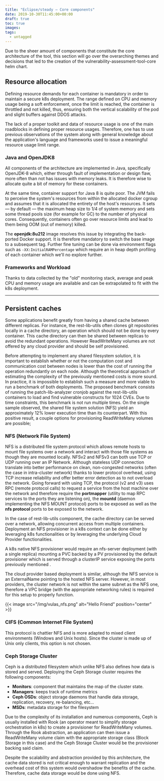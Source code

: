 ```yaml
---
title: "Eclipse/steady — Core components"
date: 2019-10-30T11:45:00+00:00
draft: true
toc: true
images:
tags:
  - untagged
---
```


Due to the sheer amount of components that constitute the core architecture of the tool, this section will go over the overarching themes and decisions that led to the creation of the vulnerability-assessment-tool-core helm chart.


## Resource allocation

Defining resource demands for each container is mandatory in order to maintain a secure k8s deployment. The range defined on CPU and memory usage being a soft enforcement, once the limit is reached, the container is throttled and not killed, thus, ensuring both the vertical scalability of the pod and slight buffers against DDOS attacks. 

The lack of a proper toolkit and data of resource usage is one of the main roadblocks in defining proper resource usages. Therefore, one has to use previous observations of the system along with general knowledge about the application's language and frameworks used to issue a meaningful resource usage limit range. 

### Java and OpenJDK8

All components of the architecture are implemented in Java, specifically OpenJDK-8 which, either through fault of implementation or design flaw, more often than not has issues with memory leaks. It is therefore wise to allocate quite a bit of memory for these containers. 

At the same time, container support for Java 8 is quite poor. The JVM fails to perceive the system's resources from within the allocated docker cgroup and assumes that it is allocated the entirety of the host's resources.  It sets — by default — the maximum heap size to 1/4 of system memory and sets some thread pools size (for example for GC) to the number of physical cores. Consequently, containers often go over resource limits and lead to them being OOM (out of memory) killed. 

The **openjdk:8u212** image resolves this issue by integrating the back-ported Docker support. It is therefore mandatory to switch the base image to a subsequent tag. Further fine tuning can be done via environment flags such as `-XX:InitialRAMPercentage` which require an in heap depth profiling of each container which we'll no explore further. 

### Frameworks and Workload

Thanks to data collected by the "old" monitoring stack, average and peak CPU and memory usage are available and can be extrapolated to fit with the k8s deployment. 

---
## Persistent caches

Some applications benefit greatly from having a shared cache between different replicas. For instance, the rest-lib-utils often clones git repositories locally in a cache directory, an operation which should not be done by every container. This cache directory can then be shared between replicas to avoid the redundant operations. However ReadWriteMany volumes are not offered by any cloud provider and should be self provisioned. 

Before attempting to implement any shared filesystem solution, it is important to establish whether or not the computation cost and communication cost between nodes is lower than the cost of running the operation redundantly on each node. Although the theoretical approach of estimating the complexity of the previously mentioned costs is more sound. In practice, it is impossible to establish such a measure and more viable to run a benchmark of both deployments. The proposed benchmark consists of running the patch-lib-analyzer cronjob against the rest-lib-utils containers to load and find vulnerable constructs for 1024 CVEs. Due to time constraints, this benchmark is not run multiple times. On the single sample observed, the shared file system solution (NFS) yield an approximately 12% lower execution time than its counterpart. With this positive result, a couple options for provisioning ReadWriteMany volumes are possible;


### NFS (Network File System)

NFS is a distributed file system protocol which allows remote hosts to mount file systems over a network and interact with those file systems as though they are mounted locally. NFSv2 and NFSv3 can both use TCP or UDP running over an IP Network. Although stateless UDP connection translate into better performance on clean, non-congested networks (often the case in intra-cluster network) thanks to lower protocol overhead, using TCP increase reliability and offer better error detection as to not overload the network. Going forward with using TCP, the protocol (v2 and v3) uses RPC (remote protocol calls) to request a service from the host machine over the network and therefore require the **portmapper** (utility to map RPC services to the ports they are listening on), the **mountd** (daemon implementing the NFS MOUNT protocol) ports to be exposed as well as the **nfs protocol** ports to be exposed to the network. 

In the case of rest-lib-utils component, the cache directory can be served over a network, allowing concurrent access from multiple containers. Deployment an NFS provisioner in a k8s context can be done either by leveraging k8s functionalities or by leveraging the underlying Cloud Provider functionalities.

A k8s native NFS provisioner would require an nfs-server deployment (with a single replica) mounting a PVC backed by a PV provisioned by the default provisioner which is served through a clusterIP service exposing the ports previously mentioned . 

The cloud provider based deployment is similar, although the NFS service is an ExternalName pointing to the hosted NFS server. However, in most providers, the cluster network is not within the same subnet as the NFS one, therefore a VPC bridge (with the appropriate networking rules) is required for this setup to properly function.

{{< image src="/img/vulas_nfs.png" alt="Hello Friend" position="center" >}}

### CIFS (Common Internet File System)

This protocol is chattier NFS and is more adapted to mixed client environments (Windows and Unix hosts). Since the cluster is made up of Unix only clients, this option is not chosen.

### Ceph Storage Cluster

Ceph is a distributed filesystem which unlike NFS also defines how data is stored and served. Deploying the Ceph Storage cluster requires the following components:
- **Monitors**: component that maintains the map of the cluster state.
- **Managers**: keeps track of runtime metrics
- **Ceph OSDs**: object storage daemons that handle data storage, replication, recovery, re-balancing, etc...
- **MSDs**: metadata storage for the filesystem 

Due to the complexity of its installation and numerous components, Ceph is usually installed with Rook (an operator meant to simplify storage orchestration in k8s) to create a provisioner for ReadWriteMany volumes. Through the Rook abstraction, an application can then issue a ReadWriteMany volume claim with the appropriate storage class (Block Storage in this case) and the Ceph Storage Cluster would be the provisioner backing said claim.

Despite the scalability and abstraction provided by this architecture, the cache data stored is not critical enough to warrant replication and the overhead cost of this system would overshadow the benefits of the cache. Therefore, cache data storage would be done using NFS.
